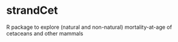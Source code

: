 # strandCet
R package to explore (natural and non-natural) mortality-at-age of cetaceans and other mammals
